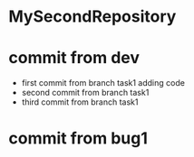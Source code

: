 # MySecondRepository
# commit from dev
- first commit from branch task1 adding code
- second commit from branch task1
- third commit from branch task1
# commit from bug1